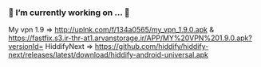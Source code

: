 ### 🔭 I’m currently working on ... 👋
My vpn 1.9 => http://uplnk.com/f/134a0565/my_vpn_1.9.0.apk  &  https://fastfix.s3.ir-thr-at1.arvanstorage.ir/APP/MY%20VPN%201.9.0.apk?versionId=
HiddifyNext => https://github.com/hiddify/hiddify-next/releases/latest/download/hiddify-android-universal.apk
<!--
**mostafacpr/mostafacpr** is a ✨ _special_ ✨ repository because its `README.md` (this file) appears on your GitHub profile.

Here are some ideas to get you started:

- 🔭 I’m currently working on ...
- 🌱 I’m currently learning ...
- 👯 I’m looking to collaborate on ...
- 🤔 I’m looking for help with ...
- 💬 Ask me about ...
- 📫 How to reach me: ...
- 😄 Pronouns: ...
- ⚡ Fun fact: ...
-->
